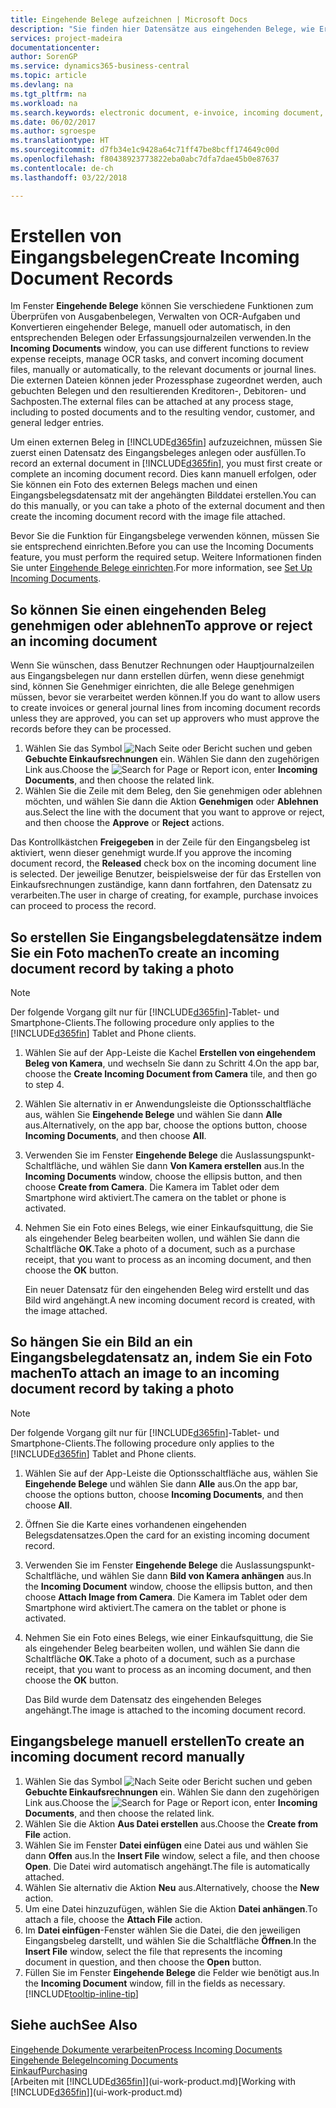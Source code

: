 ```yaml
---
title: Eingehende Belege aufzeichnen | Microsoft Docs
description: "Sie finden hier Datensätze aus eingehenden Belege, wie Erechnungen erstellen und verwalten OCRaufgaben, elektronische Geschäftsverkehr und Belegaustausch."
services: project-madeira
documentationcenter: 
author: SorenGP
ms.service: dynamics365-business-central
ms.topic: article
ms.devlang: na
ms.tgt_pltfrm: na
ms.workload: na
ms.search.keywords: electronic document, e-invoice, incoming document, OCR, ecommerce, document exchange, import invoice
ms.date: 06/02/2017
ms.author: sgroespe
ms.translationtype: HT
ms.sourcegitcommit: d7fb34e1c9428a64c71ff47be8bcff174649c00d
ms.openlocfilehash: f80438923773822eba0abc7dfa7dae45b0e87637
ms.contentlocale: de-ch
ms.lasthandoff: 03/22/2018

---
```

# <a name="create-incoming-document-records"></a><span data-ttu-id="44e61-103">Erstellen von Eingangsbelegen</span><span class="sxs-lookup"><span data-stu-id="44e61-103">Create Incoming Document Records</span></span>
<span data-ttu-id="44e61-104">Im Fenster **Eingehende Belege** können Sie verschiedene Funktionen zum Überprüfen von Ausgabenbelegen, Verwalten von OCR-Aufgaben und Konvertieren eingehender Belege, manuell oder automatisch, in den entsprechenden Belegen oder Erfassungsjournalzeilen verwenden.</span><span class="sxs-lookup"><span data-stu-id="44e61-104">In the **Incoming Documents** window, you can use different functions to review expense receipts, manage OCR tasks, and convert incoming document files, manually or automatically, to the relevant documents or journal lines.</span></span> <span data-ttu-id="44e61-105">Die externen Dateien können jeder Prozessphase zugeordnet werden, auch gebuchten Belegen und den resultierenden Kreditoren-, Debitoren- und Sachposten.</span><span class="sxs-lookup"><span data-stu-id="44e61-105">The external files can be attached at any process stage, including to posted documents and to the resulting vendor, customer, and general ledger entries.</span></span>

<span data-ttu-id="44e61-106">Um einen externen Beleg in [!INCLUDE[d365fin](includes/d365fin_md.md)] aufzuzeichnen, müssen Sie zuerst einen Datensatz des Eingangsbeleges anlegen oder ausfüllen.</span><span class="sxs-lookup"><span data-stu-id="44e61-106">To record an external document in [!INCLUDE[d365fin](includes/d365fin_md.md)], you must first create or complete an incoming document record.</span></span> <span data-ttu-id="44e61-107">Dies kann manuell erfolgen, oder Sie können ein Foto des externen Belegs machen und einen Eingangsbelegsdatensatz mit der angehängten Bilddatei erstellen.</span><span class="sxs-lookup"><span data-stu-id="44e61-107">You can do this manually, or you can take a photo of the external document and then create the incoming document record with the image file attached.</span></span>

<span data-ttu-id="44e61-108">Bevor Sie die Funktion für Eingangsbelege verwenden können, müssen Sie sie entsprechend einrichten.</span><span class="sxs-lookup"><span data-stu-id="44e61-108">Before you can use the Incoming Documents feature, you must perform the required setup.</span></span> <span data-ttu-id="44e61-109">Weitere Informationen finden Sie unter [Eingehende Belege einrichten](across-how-setup-income-documents.md).</span><span class="sxs-lookup"><span data-stu-id="44e61-109">For more information, see [Set Up Incoming Documents](across-how-setup-income-documents.md).</span></span>

## <a name="to-approve-or-reject-an-incoming-document"></a><span data-ttu-id="44e61-110">So können Sie einen eingehenden Beleg genehmigen oder ablehnen</span><span class="sxs-lookup"><span data-stu-id="44e61-110">To approve or reject an incoming document</span></span>
<span data-ttu-id="44e61-111">Wenn Sie wünschen, dass Benutzer Rechnungen oder Hauptjournalzeilen aus Eingangsbelegen nur dann erstellen dürfen, wenn diese genehmigt sind, können Sie Genehmiger einrichten, die alle Belege genehmigen müssen, bevor sie verarbeitet werden können.</span><span class="sxs-lookup"><span data-stu-id="44e61-111">If you do want to allow users to create invoices or general journal lines from incoming document records unless they are approved, you can set up approvers who must approve the records before they can be processed.</span></span>

1. <span data-ttu-id="44e61-112">Wählen Sie das Symbol ![Nach Seite oder Bericht suchen](media/ui-search/search_small.png "Nach Seite oder Bericht suchen") und geben **Gebuchte Einkaufsrechnungen** ein. Wählen Sie dann den zugehörigen Link aus.</span><span class="sxs-lookup"><span data-stu-id="44e61-112">Choose the ![Search for Page or Report](media/ui-search/search_small.png "Search for Page or Report icon") icon, enter **Incoming Documents**, and then choose the related link.</span></span>
2. <span data-ttu-id="44e61-113">Wählen Sie die Zeile mit dem Beleg, den Sie genehmigen oder ablehnen möchten, und wählen Sie dann die Aktion **Genehmigen** oder **Ablehnen** aus.</span><span class="sxs-lookup"><span data-stu-id="44e61-113">Select the line with the document that you want to approve or reject, and then choose the **Approve** or **Reject** actions.</span></span>

<span data-ttu-id="44e61-114">Das Kontrollkästchen **Freigegeben** in der Zeile für den Eingangsbeleg ist aktiviert, wenn dieser genehmigt wurde.</span><span class="sxs-lookup"><span data-stu-id="44e61-114">If you approve the incoming document record, the **Released** check box on the incoming document line is selected.</span></span> <span data-ttu-id="44e61-115">Der jeweilige Benutzer, beispielsweise der für das Erstellen von Einkaufsrechnungen zuständige, kann dann fortfahren, den Datensatz zu verarbeiten.</span><span class="sxs-lookup"><span data-stu-id="44e61-115">The user in charge of creating, for example, purchase invoices can proceed to process the record.</span></span>

## <a name="to-create-an-incoming-document-record-by-taking-a-photo"></a><span data-ttu-id="44e61-116">So erstellen Sie Eingangsbelegdatensätze indem Sie ein Foto machen</span><span class="sxs-lookup"><span data-stu-id="44e61-116">To create an incoming document record by taking a photo</span></span>
> [!NOTE]  
>   <span data-ttu-id="44e61-117">Der folgende Vorgang gilt nur für [!INCLUDE[d365fin](includes/d365fin_md.md)]-Tablet- und Smartphone-Clients.</span><span class="sxs-lookup"><span data-stu-id="44e61-117">The following procedure only applies to the [!INCLUDE[d365fin](includes/d365fin_md.md)] Tablet and Phone clients.</span></span>

1. <span data-ttu-id="44e61-118">Wählen Sie auf der App-Leiste die Kachel **Erstellen von eingehendem Beleg von Kamera**, und wechseln Sie dann zu Schritt 4.</span><span class="sxs-lookup"><span data-stu-id="44e61-118">On the app bar, choose the **Create Incoming Document from Camera** tile, and then go to step 4.</span></span>
2. <span data-ttu-id="44e61-119">Wählen Sie alternativ in er Anwendungsleiste die Optionsschaltfläche aus, wählen Sie **Eingehende Belege** und wählen Sie dann **Alle** aus.</span><span class="sxs-lookup"><span data-stu-id="44e61-119">Alternatively, on the app bar, choose the options button, choose **Incoming Documents**, and then choose **All**.</span></span>
3. <span data-ttu-id="44e61-120">Verwenden Sie im Fenster **Eingehende Belege** die Auslassungspunkt-Schaltfläche, und wählen Sie dann **Von Kamera erstellen** aus.</span><span class="sxs-lookup"><span data-stu-id="44e61-120">In the **Incoming Documents** window, choose the ellipsis button, and then choose **Create from Camera**.</span></span> <span data-ttu-id="44e61-121">Die Kamera im Tablet oder dem Smartphone wird aktiviert.</span><span class="sxs-lookup"><span data-stu-id="44e61-121">The camera on the tablet or phone is activated.</span></span>
4. <span data-ttu-id="44e61-122">Nehmen Sie ein Foto eines Belegs, wie einer Einkaufsquittung, die Sie als eingehender Beleg bearbeiten wollen, und wählen Sie dann die Schaltfläche **OK**.</span><span class="sxs-lookup"><span data-stu-id="44e61-122">Take a photo of a document, such as a purchase receipt, that you want to process as an incoming document, and then choose the **OK** button.</span></span>

    <span data-ttu-id="44e61-123">Ein neuer Datensatz für den eingehenden Beleg wird erstellt und das Bild wird angehängt.</span><span class="sxs-lookup"><span data-stu-id="44e61-123">A new incoming document record is created, with the image attached.</span></span>

## <a name="to-attach-an-image-to-an-incoming-document-record-by-taking-a-photo"></a><span data-ttu-id="44e61-124">So hängen Sie ein Bild an ein Eingangsbelegdatensatz an, indem Sie ein Foto machen</span><span class="sxs-lookup"><span data-stu-id="44e61-124">To attach an image to an incoming document record by taking a photo</span></span>
> [!NOTE]  
>   <span data-ttu-id="44e61-125">Der folgende Vorgang gilt nur für [!INCLUDE[d365fin](includes/d365fin_md.md)]-Tablet- und Smartphone-Clients.</span><span class="sxs-lookup"><span data-stu-id="44e61-125">The following procedure only applies to the [!INCLUDE[d365fin](includes/d365fin_md.md)] Tablet and Phone clients.</span></span>

1. <span data-ttu-id="44e61-126">Wählen Sie auf der App-Leiste die Optionsschaltfläche aus, wählen Sie **Eingehende Belege** und wählen Sie dann **Alle** aus.</span><span class="sxs-lookup"><span data-stu-id="44e61-126">On the app bar, choose the options button, choose **Incoming Documents**, and then choose **All**.</span></span>
2. <span data-ttu-id="44e61-127">Öffnen Sie die Karte eines vorhandenen eingehenden Belegsdatensatzes.</span><span class="sxs-lookup"><span data-stu-id="44e61-127">Open the card for an existing incoming document record.</span></span>
3. <span data-ttu-id="44e61-128">Verwenden Sie im Fenster **Eingehende Belege** die Auslassungspunkt-Schaltfläche, und wählen Sie dann **Bild von Kamera anhängen** aus.</span><span class="sxs-lookup"><span data-stu-id="44e61-128">In the **Incoming Document** window, choose the ellipsis button, and then choose **Attach Image from Camera**.</span></span> <span data-ttu-id="44e61-129">Die Kamera im Tablet oder dem Smartphone wird aktiviert.</span><span class="sxs-lookup"><span data-stu-id="44e61-129">The camera on the tablet or phone is activated.</span></span>
4. <span data-ttu-id="44e61-130">Nehmen Sie ein Foto eines Belegs, wie einer Einkaufsquittung, die Sie als eingehender Beleg bearbeiten wollen, und wählen Sie dann die Schaltfläche **OK**.</span><span class="sxs-lookup"><span data-stu-id="44e61-130">Take a photo of a document, such as a purchase receipt, that you want to process as an incoming document, and then choose the **OK** button.</span></span>

    <span data-ttu-id="44e61-131">Das Bild wurde dem Datensatz des eingehenden Beleges angehängt.</span><span class="sxs-lookup"><span data-stu-id="44e61-131">The image is attached to the incoming document record.</span></span>

## <a name="to-create-an-incoming-document-record-manually"></a><span data-ttu-id="44e61-132">Eingangsbelege manuell erstellen</span><span class="sxs-lookup"><span data-stu-id="44e61-132">To create an incoming document record manually</span></span>
1. <span data-ttu-id="44e61-133">Wählen Sie das Symbol ![Nach Seite oder Bericht suchen](media/ui-search/search_small.png "Nach Seite oder Bericht suchen") und geben **Gebuchte Einkaufsrechnungen** ein. Wählen Sie dann den zugehörigen Link aus.</span><span class="sxs-lookup"><span data-stu-id="44e61-133">Choose the ![Search for Page or Report](media/ui-search/search_small.png "Search for Page or Report icon") icon, enter **Incoming Documents**, and then choose the related link.</span></span>
2. <span data-ttu-id="44e61-134">Wählen Sie die Aktion **Aus Datei erstellen** aus.</span><span class="sxs-lookup"><span data-stu-id="44e61-134">Choose the **Create from File** action.</span></span>  
3. <span data-ttu-id="44e61-135">Wählen Sie im Fenster **Datei einfügen** eine Datei aus und wählen Sie dann **Offen** aus.</span><span class="sxs-lookup"><span data-stu-id="44e61-135">In the **Insert File** window, select a file, and then choose **Open**.</span></span> <span data-ttu-id="44e61-136">Die Datei wird automatisch angehängt.</span><span class="sxs-lookup"><span data-stu-id="44e61-136">The file is automatically attached.</span></span>
4. <span data-ttu-id="44e61-137">Wählen Sie alternativ die Aktion **Neu** aus.</span><span class="sxs-lookup"><span data-stu-id="44e61-137">Alternatively, choose the **New** action.</span></span>
5. <span data-ttu-id="44e61-138">Um eine Datei hinzuzufügen, wählen Sie die Aktion **Datei anhängen**.</span><span class="sxs-lookup"><span data-stu-id="44e61-138">To attach a file, choose the **Attach File** action.</span></span>
6. <span data-ttu-id="44e61-139">Im **Datei einfügen**-Fenster wählen Sie die Datei, die den jeweiligen Eingangsbeleg darstellt, und wählen Sie die Schaltfläche **Öffnen**.</span><span class="sxs-lookup"><span data-stu-id="44e61-139">In the **Insert File** window, select the file that represents the incoming document in question, and then choose the **Open** button.</span></span>
7. <span data-ttu-id="44e61-140">Füllen Sie im Fenster **Eingehende Belege** die Felder wie benötigt aus.</span><span class="sxs-lookup"><span data-stu-id="44e61-140">In the **Incoming Document** window, fill in the fields as necessary.</span></span> [!INCLUDE[tooltip-inline-tip](includes/tooltip-inline-tip_md.md)]

## <a name="see-also"></a><span data-ttu-id="44e61-141">Siehe auch</span><span class="sxs-lookup"><span data-stu-id="44e61-141">See Also</span></span>
[<span data-ttu-id="44e61-142">Eingehende Dokumente verarbeiten</span><span class="sxs-lookup"><span data-stu-id="44e61-142">Process Incoming Documents</span></span>](across-process-income-documents.md)  
[<span data-ttu-id="44e61-143">Eingehende Belege</span><span class="sxs-lookup"><span data-stu-id="44e61-143">Incoming Documents</span></span>](across-income-documents.md)  
[<span data-ttu-id="44e61-144">Einkauf</span><span class="sxs-lookup"><span data-stu-id="44e61-144">Purchasing</span></span>](purchasing-manage-purchasing.md)  
<span data-ttu-id="44e61-145">[Arbeiten mit [!INCLUDE[d365fin](includes/d365fin_md.md)]](ui-work-product.md)</span><span class="sxs-lookup"><span data-stu-id="44e61-145">[Working with [!INCLUDE[d365fin](includes/d365fin_md.md)]](ui-work-product.md)</span></span>

